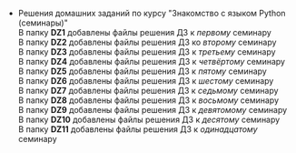 * Решения домашних заданий по курсу "Знакомство с языком Python (семинары)"  
В папку **DZ1** добавлены файлы решения ДЗ к *первому* семинару  
В папку **DZ2** добавлены файлы решения ДЗ ко *второму* семинару  
В папку **DZ3** добавлены файлы решения ДЗ к *третьему* семинару  
В папку **DZ4** добавлены файлы решения ДЗ к *четвёртому* семинару  
В папку **DZ5** добавлены файлы решения ДЗ к *пятому* семинару  
В папку **DZ6** добавлены файлы решения ДЗ к *шестому* семинару  
В папку **DZ7** добавлены файлы решения ДЗ к *седьмому* семинару  
В папку **DZ8** добавлены файлы решения ДЗ к *восьмому* семинару  
В папку **DZ9** добавлены файлы решения ДЗ к *девятомому* семинару  
В папку **DZ10** добавлены файлы решения ДЗ к *десятому* семинару  
В папку **DZ11** добавлены файлы решения ДЗ к *одинадцатому* семинару 
